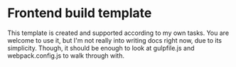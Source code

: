 # Frontend build template
This template is created and supported according to my own tasks. You are welcome to use it, but I'm not really into writing docs right now, due to its simplicity. Though, it should be enough to look at gulpfile.js and webpack.config.js to walk through with.
